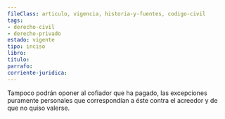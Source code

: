 ```yaml
---
fileClass: articulo, vigencia, historia-y-fuentes, codigo-civil
tags:
- derecho-civil
- derecho-privado
estado: vigente
tipo: inciso
libro:
titulo:
parrafo:
corriente-juridica:
---
```

Tampoco podrán oponer al cofiador que ha pagado, las excepciones puramente personales que correspondían a éste contra el acreedor y de que no quiso valerse.